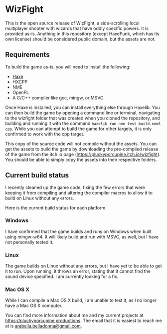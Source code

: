 # WizFight
This is the open source release of WizFight, a side-scrolling local multiplayer shooter with wizards that have oddly specific powers. It is provided as-is. Anything in this repository (except HaxePunk, which has its own license) should be considered public domain, but the assets are not.

## Requirements

To build the game as-is, you will need to install the following:

* [Haxe](https://haxe.org)
* HXCPP
* NME
* OpenFL
* A C/C++ compiler like gcc, mingw, or MSVC.

Once Haxe is installed, you can install everything else through Haxelib. You can then build the game by opening a command line or terminal, navigating to the wizfight folder that was created when you cloned the repository, and building and running it with the command `haxelib run nme test build.nmml cpp`. While you can attempt to build the game for other targets, it is only confirmed to work with the cpp target.

This copy of the source code will not compile without the assets. You can get the assets to build the game by downloading the pre-compiled release of the game from the itch.io page (https://pluckyporcupine.itch.io/wizfight). You should be able to simply copy the assets into their respective folders.

## Current build status

I recently cleaned up the game code, fixing the few errors that were keeping it from compiling and altering the compiler macros to allow it to build on Linux without any errors.

Here is the current build status for each platform.

### Windows

I have confirmed that the game builds and runs on Windows when built using mingw-w64. It will likely build and run with MSVC, as well, but I have not personally tested it.

### Linux

The game builds on Linux without any errors, but I have yet to be able to get it to run. Upon running, it throws an error, stating that it cannot find the sound device specified. I am currently looking for a fix.

### Mac OS X

While I can compile a Mac OS X build, I am unable to test it, as I no longer have a Mac OS X computer.

You can find more information about me and my current projects at https://pluckyporcupine.productions. The email that it is easiest to reach me at is arabella.belladonna@gmail.com.
